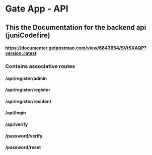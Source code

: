 # Gate App - API

## This the Documentation for the backend api (juniCodefire)

#### https://documenter.getpostman.com/view/6843654/SVtSXAQP?version=latest

### Contains associative routes

#### /api/register/admin
#### /api/register/register
#### /api/register/resident
#### /api/login
#### /api/verify
#### /password/verify
#### /password/reset
